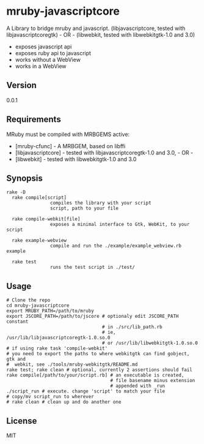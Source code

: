 mruby-javascriptcore
=========

A Library to bridge mruby and javascript. (libjavascriptcore, tested with libjavascriptcoregtk) - OR -
                                          (libwebkit, tested with libwebkitgtk-1.0 and 3.0)

  - exposes javascript api
  - exposes ruby api to javascript
  - works without a WebView
  - works in a WebView



Version
-

0.0.1

Requirements
-----------

MRuby must be compiled with MRBGEMS active:

* [mruby-cfunc] - A MRBGEM, based on libffi
* [libjavascriptcore] - tested with libjavascriptcoregtk-1.0 and 3.0, - OR -
* [libwebkit] - tested with libwebkitgtk-1.0 and 3.0

Synopsis
--------------
    rake -D
      rake compile[script]
                    compiles the library with your script
    		        script, path to your file

      rake compile-webkit[file]
                    exposes a minimal interface to Gtk, WebKit, to your script

      rake example-webview
                    compile and run the ./example/example_webview.rb example

      rake test
                    runs the test script in ./test/


Usage
--------------
    # Clone the repo
    cd mruby-javascriptcore
    export MRUBY_PATH=/path/to/mruby
    export JSCORE_PATH=/path/to/jscore # optionaly edit JSCORE_PATH constant 
                                       # in ./src/lib_path.rb 
                                       # ie, /usr/lib/libjavascriptcoregtk-1.0.so.0 
                                       # or /usr/lib/libwebkitgtk-1.0.so.0
    # if using rake task 'compile-webkit'
    # you need to export the paths to where webkitgtk can find gobject, gtk and
    #  webkit, see ./tools/mruby-webkitgtk/README.md
    rake test; rake clean # optional, currently 2 assertions should fail
    rake compile[/path/to/your/script.rb] # an executable is created,
                                          # file basename minus extension
                                          # appended with _run
    ./script_run # execute. change 'script' to match your file
    # copy/mv script_run to wherever
    # rake clean # clean up and do another one


License
-

MIT
